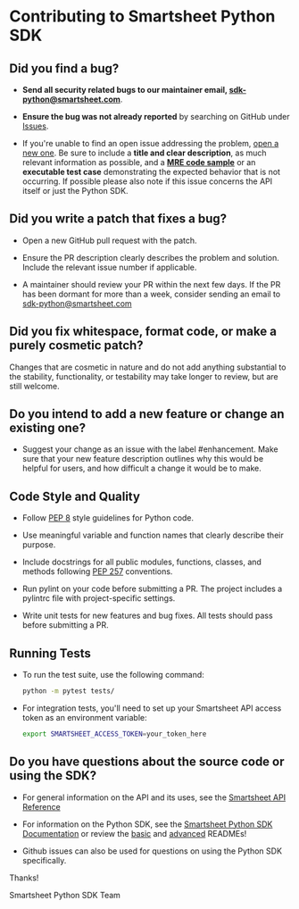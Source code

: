 # Contributing to Smartsheet Python SDK

## Did you find a bug?

- **Send all security related bugs to our maintainer email, <sdk-python@smartsheet.com>**.

- **Ensure the bug was not already reported** by searching on GitHub under [Issues](https://github.com/smartsheet/smartsheet-python-sdk/issues).

- If you're unable to find an open issue addressing the problem, [open a new one](https://github.com/smartsheet/smartsheet-python-sdk/issues/new). Be sure to include a **title and clear description**, as much relevant information as possible, and a **[MRE code sample](https://stackoverflow.com/help/minimal-reproducible-example)** or an **executable test case** demonstrating the expected behavior that is not occurring. If possible please also note if this issue concerns the API itself or just the Python SDK.

## Did you write a patch that fixes a bug?

- Open a new GitHub pull request with the patch.

- Ensure the PR description clearly describes the problem and solution. Include the relevant issue number if applicable.

- A maintainer should review your PR within the next few days. If the PR has been dormant for more than a week, consider sending an email to <sdk-python@smartsheet.com>

## Did you fix whitespace, format code, or make a purely cosmetic patch?

Changes that are cosmetic in nature and do not add anything substantial to the stability, functionality, or testability may take longer to review, but are still welcome.

## Do you intend to add a new feature or change an existing one?

- Suggest your change as an issue with the label #enhancement. Make sure that your new feature description outlines why this would be helpful for users, and how difficult a change it would be to make.

## Code Style and Quality

- Follow [PEP 8](https://www.python.org/dev/peps/pep-0008/) style guidelines for Python code.

- Use meaningful variable and function names that clearly describe their purpose.

- Include docstrings for all public modules, functions, classes, and methods following [PEP 257](https://www.python.org/dev/peps/pep-0257/) conventions.

- Run pylint on your code before submitting a PR. The project includes a pylintrc file with project-specific settings.

- Write unit tests for new features and bug fixes. All tests should pass before submitting a PR.

## Running Tests

- To run the test suite, use the following command:

  ```bash
  python -m pytest tests/
  ```

- For integration tests, you'll need to set up your Smartsheet API access token as an environment variable:

  ```bash
  export SMARTSHEET_ACCESS_TOKEN=your_token_here
  ```

## Do you have questions about the source code or using the SDK?

- For general information on the API and its uses, see the [Smartsheet API Reference](https://smartsheet.redoc.ly/)

- For information on the Python SDK, see the [Smartsheet Python SDK Documentation](https://github.com/smartsheet/smartsheet-python-sdk#readme) or review the [basic](https://github.com/smartsheet/smartsheet-python-sdk#readme) and [advanced](https://github.com/smartsheet/smartsheet-python-sdk/blob/master/ADVANCED.md) READMEs!

- Github issues can also be used for questions on using the Python SDK specifically.

Thanks!

Smartsheet Python SDK Team
